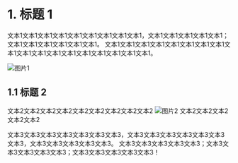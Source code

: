 # 1. 标题 1

文本1文本1文本1文本1文本1文本1文本1文本1文本1，文本1文本1文本1文本1文本1；文本1文本1文本1文本1文本1文本1。
文本1文本1文本1文本1文本1文本1文本1文本1文本1文本1文本1文本1文本1文本1文本1文本1文本1文本1。

![图片1](url-placeholder1)

## 1.1 标题 2

文本2文本2文本2文本2文本2文本2文本2文本2文本2 ![图片2](url-placeholder2) 文本2文本2文本2文本2文本2

文本3文本3文本3文本3文本3文本3文本3，文本3文本3文本3文本3文本3文本3文本3，文本3文本3文本3文本3文本3。
文本3文本3文本3文本3文本3；文本3文本3文本3文本3文本3；文本3文本3文本3文本3文本3！